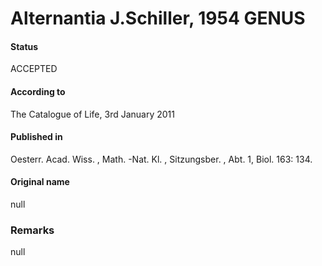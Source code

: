 # Alternantia J.Schiller, 1954 GENUS

#### Status
ACCEPTED

#### According to
The Catalogue of Life, 3rd January 2011

#### Published in
Oesterr. Acad. Wiss. , Math. -Nat. Kl. , Sitzungsber. , Abt. 1, Biol. 163: 134.

#### Original name
null

### Remarks
null
